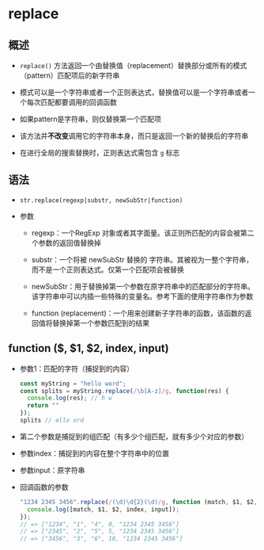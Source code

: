 # replace

## 概述

  - `replace()` 方法返回一个由替换值（replacement）替换部分或所有的模式（pattern）匹配项后的新字符串

  - 模式可以是一个字符串或者一个正则表达式，替换值可以是一个字符串或者一个每次匹配都要调用的回调函数

  - 如果pattern是字符串，则仅替换第一个匹配项

  - 该方法并**不改变**调用它的字符串本身，而只是返回一个新的替换后的字符串

  - 在进行全局的搜索替换时，正则表达式需包含 `g` 标志

## 语法

  - `str.replace(regexp|substr, newSubStr|function)`

  - 参数

      - regexp：一个RegExp 对象或者其字面量。该正则所匹配的内容会被第二个参数的返回值替换掉

      - substr：一个将被 newSubStr 替换的 字符串。其被视为一整个字符串，而不是一个正则表达式。仅第一个匹配项会被替换

      - newSubStr：用于替换掉第一个参数在原字符串中的匹配部分的字符串。该字符串中可以内插一些特殊的变量名。参考下面的使用字符串作为参数

      - function (replacement)：一个用来创建新子字符串的函数，该函数的返回值将替换掉第一个参数匹配到的结果

## function (\$, \$1, \$2, index, input)

  - 参数1：匹配的字符（捕捉到的内容）

    ```js
    const myString = "hello word";
    const splits = myString.replace(/\b[A-z]/g, function(res) {
      console.log(res); // h w
      return ""
    });
    splits // ello ord
    ```

  - 第二个参数是捕捉到的组匹配（有多少个组匹配，就有多少个对应的参数）

  - 参数index：捕捉到的内容在整个字符串中的位置

  - 参数input：原字符串

  - 回调函数的参数

    ```js
    "1234 2345 3456".replace(/(\d)\d{2}(\d)/g, function (match, $1, $2, index, input) {
      console.log([match, $1, $2, index, input]);
    });
    // => ["1234", "1", "4", 0, "1234 2345 3456"]
    // => ["2345", "2", "5", 5, "1234 2345 3456"]
    // => ["3456", "3", "6", 10, "1234 2345 3456"]
    ```
